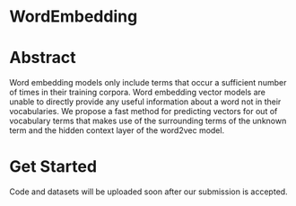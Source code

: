 # WordEmbedding

# Abstract

Word embedding models only include terms that occur a sufficient number of times in their training corpora. Word embedding vector models are unable to directly provide any useful information about a word not in their vocabularies. We propose a fast method for predicting vectors for out of vocabulary terms that makes use of the surrounding terms of the unknown term and the hidden context layer of the word2vec model.

# Get Started

Code and datasets will be uploaded soon after our submission is accepted.

